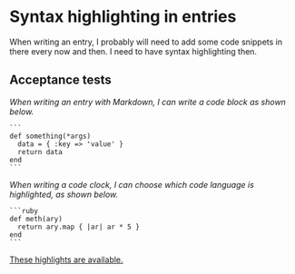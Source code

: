 # Syntax highlighting in entries

When writing an entry, I probably will need to add some code snippets in there every now and then. I need to have syntax highlighting then.

## Acceptance tests

_When writing an entry with Markdown, I can write a code block as shown below._

    ```
    def something(*args)
      data = { :key => 'value' }
      return data
    end
    ```

_When writing a code clock, I can choose which code language is highlighted, as shown below._

    ```ruby
    def meth(ary)
      return ary.map { |ar| ar * 5 }
    end
    ```

[These highlights are available.](https://highlightjs.org/static/test.html)
